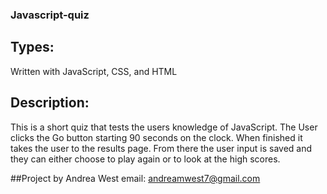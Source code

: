 ### Javascript-quiz

## Types:
  Written with JavaScript, CSS, and HTML
  
## Description:
  This is a short quiz that tests the users knowledge of JavaScript. The User clicks the Go button starting 90 seconds on the clock. When finished it takes the user to the results page. From there the user input is saved and they can either choose to play again or to look at the high scores.
  
  ##Project by Andrea West email: andreamwest7@gmail.com
  
  
